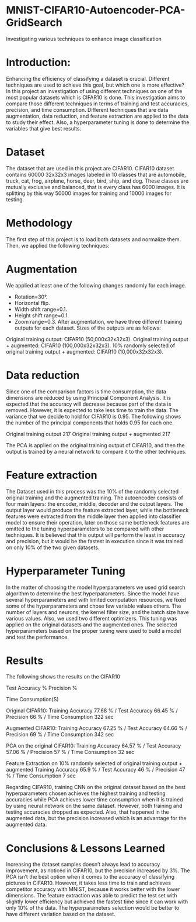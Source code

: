 # MNIST-CIFAR10-Autoencoder-PCA-GridSearch
Investigating various techniques to enhance image  classification

# Introduction:
Enhancing the efficiency of classifying a dataset is crucial. Different techniques are used to
achieve this goal, but which one is more effective? In this project an investigation of using
different techniques on one of the most popular datasets which is CIFAR10 is done.
This investigation aims to compare those different techniques in terms of training and
test accuracies, precision, and time consumption. Different techniques that are data
augmentation, data reduction, and feature extraction are applied to the data to study their
effect. Also, a hyperparameter tuning is done to determine the variables that give best results.

# Dataset
The dataset that are used in this project are CIFAR10.
CIFAR10 dataset contains 60000 32x32x3 images labeled in 10 classes that are automobile,
truck, cat, frog, airplane, horse, deer, bird, ship, and dog. These classes are mutually
exclusive and balanced, that is every class has 6000 images. It is splitting by this way 50000
images for training and 10000 images for testing.

# Methodology
The first step of this project is to load both datasets and normalize them. Then, we applied the
following techniques:
  # Augmentation
  We applied at least one of the following changes randomly for each image.
  - Rotation=30°.
  - Horizontal flip.
  - Width shift range=0.1.
  - Height shift range=0.1.
  - Zoom range=0.3.
  After augmentation, we have three different training outputs for each dataset. Sizes of the
  outputs are as follows:
  
  Original training output: CIFAR10 (50,000x32x32x3).
  Original training output + augmented: CIFAR10 (100,000x32x32x3).
  10% randomly selected of original training output + augmented: CIFAR10 (10,000x32x32x3).
  
  # Data reduction
  Since one of the comparison factors is time consumption, the data dimensions are reduced
  by using Principal Component Analysis. It is expected that the accuracy will decrease
  because part of the data is removed. However, it is expected to take less time to train the data.
  The variance that we decide to hold for CIFAR10 is 0.95. The following
  shows the number of the principal components that holds 0.95 for each one.
 
  Original training output 217
  Original training output + augmented 217
  
  The PCA is applied on the original training output of CIFAR10, and then the
  output is trained by a neural network to compare it to the other techniques.
  
  # Feature extraction
  The Dataset used in this process was the 10% of the randomly selected original training and
  the augmented training. The autoencoder consists of four main layers: the encoder, middle,
  decoder and the output layers. The output layer would produce the feature extracted layer,
  while the bottleneck features were extracted from the middle layer then applied into classifier
  model to ensure their operation, later on those same bottleneck features are omitted to the
  tuning hyperparameters to be compared with other techniques. It is believed that this output
  will perform the least in accuracy and precision, but it would be the fastest in execution since
  it was trained on only 10% of the two given datasets.
  
  # Hyperparameter Tuning
  In the matter of choosing the model hyperparameters we used grid search algorithm to
  determine the best hyperparameters. Since the model have several hyperparameters and with
  limited computation resources, we fixed some of the hyperparameters and chose few variable
  values others. The number of layers and neurons, the kernel filter size, and the batch size
  have various values. Also, we used two different optimizers. This tuning was applied on the
  original datasets and the augmented ones. The selected hyperparameters based on the proper
  tuning were used to build a model and test the performance.
  
# Results

The following shows the results on the CIFAR10

Test Accuracy % Precision %

Time Consumption(S)

Original CIFAR10: Training Accuracy 77.68 % / Test Accuracy 66.45 % / Precision 66 % / Time Consumption 322 sec

Augmented CIFAR10: Training Accuracy 67.25 % / Test Accuracy 64.66 % / Precision 69 % / Time Consumption 342 sec

PCA on the original CIFAR10: Training Accuracy 64.57 % / Test Accuracy 57.06 % /  Precision 57 % /  Time Consumption 32 sec

Feature Extraction on 10% randomly selected of original training output + augmented
Training Accuracy 65.9 % / Test Accuracy 46 % / Precision 47 % /  Time Consumption 7 sec

Regarding CIFAR10, training CNN on the original dataset based on the best hyperparameters
chosen achieves the highest training and testing accuracies while PCA achieves lower time
consumption when it is trained by using neural network on the same dataset. However, both
training and testing accuracies dropped as expected. Also, that happened in the augmented
data, but the precision increased which is an advantage for the augmented data.
  
# Conclusions & Lessons Learned
Increasing the dataset samples doesn’t always lead to accuracy improvement, as noticed in
CIFAR10, but the precision increased by 3%. The PCA isn’t the best option when it comes to
the accuracy of classifying pictures in CIFAR10. However, it takes less time to train and
achieves competitor accuracy with MNIST, because it works better with the lower
dimensions. The feature extraction was able to predict the test set with slightly lower
efficiency but achieved the fastest time since it can work with only 10% of the data. The
hyperparameters selection would be better to have different variation based on the dataset.
